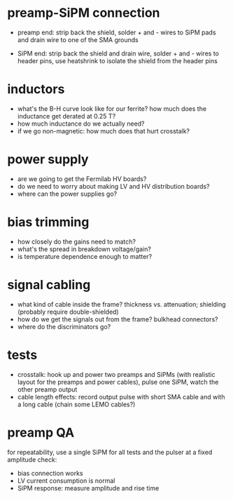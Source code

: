 # preamp-SiPM connection
* preamp end: strip back the shield, solder + and - wires to SiPM pads and drain wire to one of the SMA grounds

* SiPM end: strip back the shield and drain wire, solder + and - wires to header pins, 
use heatshrink to isolate the shield from the header pins

# inductors
* what's the B-H curve look like for our ferrite? how much does the inductance get derated at 0.25 T?
* how much inductance do we actually need?
* if we go non-magnetic: how much does that hurt crosstalk?

# power supply
* are we going to get the Fermilab HV boards?
* do we need to worry about making LV and HV distribution boards?
* where can the power supplies go?

# bias trimming
* how closely do the gains need to match?
* what's the spread in breakdown voltage/gain?
* is temperature dependence enough to matter?

# signal cabling
* what kind of cable inside the frame? thickness vs. attenuation; shielding (probably require double-shielded)
* how do we get the signals out from the frame? bulkhead connectors?
* where do the discriminators go?

# tests
* crosstalk: hook up and power two preamps and SiPMs (with realistic layout for the preamps and power cables), 
pulse one SiPM, watch the other preamp output
* cable length effects: record output pulse with short SMA cable and with a long cable (chain some LEMO cables?)

# preamp QA

for repeatability, use a single SiPM for all tests and the pulser at a fixed amplitude
check:

* bias connection works
* LV current consumption is normal
* SiPM response: measure amplitude and rise time
